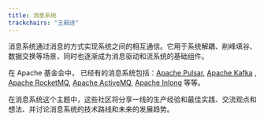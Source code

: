 ```yaml
---
title: 消息系统
trackchairs: "王殿进"
---
```


消息系统通过消息的方式实现系统之间的相互通信。它用于系统解耦、削峰填谷、数据交换等场景，同时也逐渐成为消息驱动和流系统的基础组件。

在 Apache 基金会中， 已经有的消息系统包括：[Apache Pulsar](https://pulsar.apache.org/), [Apache Kafka](https://kafka.apache.org/)
, [Apache RocketMQ](https://rocketmq.apache.org/), [Apache ActiveMQ](https://activemq.apache.org/), [Apache Inlong](https://inlong.apache.org/) 等等。

在消息系统这个主题中，这些社区将分享一线的生产经验和最佳实践、交流观点和想法、并讨论消息系统的技术路线和未来的发展趋势。
